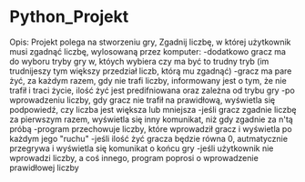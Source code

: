 # Python_Projekt

Opis:
Projekt polega na stworzeniu gry, Zgadnij liczbę, w której użytkownik musi zgadnąć liczbę, wylosowaną przez komputer:
-dodatkowo gracz ma do wyboru tryby gry w, któych wybiera czy ma być to trudny tryb (im trudnijeszy tym większy przedział liczb, którą mu zgadnąć)
-gracz ma pare żyć, za każdym razem, gdy nie trafi liczby, informowany jest o tym, że nie trafił i traci życie, ilość żyć jest predifniowana oraz zależna od trybu gry
-po wprowadzeniu liczby, gdy gracz nie trafił na prawidłową, wyświetla się podpowiedź, czy liczba jest większa lub mniejsza
-jeśli gracz zgadnie liczbę za pierwszym razem, wyświetla się inny komunikat, niż gdy zgadnie za n'tą próbą
-program przechowuje liczby, które wprowadził gracz i wyświetla po każdym jego "ruchu"
-jeśli ilość żyć gracza będzie równa 0, autmatycznie przegrywa i wyświetla się komunikat o końcu gry
-jeśli użytkownik nie wprowadzi liczby, a coś innego, program poprosi o wprowadzenie prawidłowej liczby
